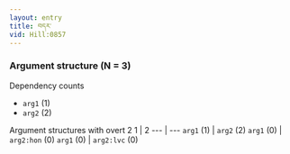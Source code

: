 ```yaml
---
layout: entry
title: བདར་
vid: Hill:0857
---
```

### Argument structure (N = 3)
Dependency counts
* `arg1` (1)
* `arg2` (2)


Argument structures with overt 2
1 | 2
--- | ---
`arg1` (1) | `arg2` (2)
`arg1` (0) | `arg2:hon` (0)
`arg1` (0) | `arg2:lvc` (0)
